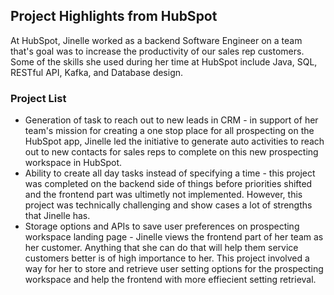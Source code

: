 ## Project Highlights from HubSpot

At HubSpot, Jinelle worked as a backend Software Engineer on a team that's goal was to increase the productivity of our sales rep customers. Some of the skills she used during her time at HubSpot include Java, SQL, RESTful API, Kafka, and Database design.

### Project List
- Generation of task to reach out to new leads in CRM - in support of her team's mission for creating a one stop place for all prospecting on the HubSpot app, Jinelle led the initiative to generate auto activities to reach out to new contacts for sales reps to complete on this new prospecting workspace in HubSpot.
- Ability to create all day tasks instead of specifying a time - this project was completed on the backend side of things before priorities shifted and the frontend part was ultimetly not implemented. However, this project was technically challenging and show cases a lot of strengths that Jinelle has.
- Storage options and APIs to save user preferences on prospecting workspace landing page - Jinelle views the frontend part of her team as her customer. Anything that she can do that will help them service customers better is of high importance to her. This project involved a way for her to store and retrieve user setting options for the prospecting workspace and help the frontend with more effiecient setting retrieval. 
